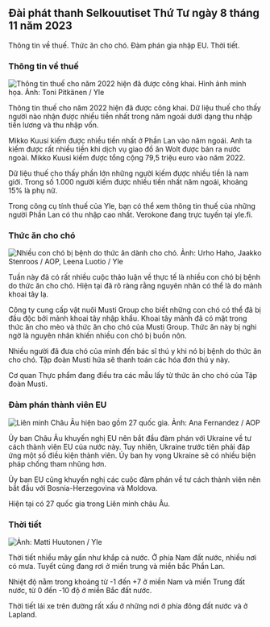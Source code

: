 ## Đài phát thanh Selkouutiset Thứ Tư ngày 8 tháng 11 năm 2023

Thông tin về thuế. Thức ăn cho chó. Đàm phán gia nhập EU. Thời tiết.

### Thông tin về thuế

![Thông tin thuế cho năm 2022 hiện đã được công khai. Hình ảnh minh họa. Ảnh: Toni Pitkänen / Yle](https://images.cdn.yle.fi/image/upload/c_crop,h_2628,w_4672,x_747,y_536/ar_1.7777777777777777,c_fill,g_faces,h_675,w_1200/dpr_1.0/q_auto:eco/f_auto/fl_lossy/v1692260664/39-115812464ddd8da1ad5a)

Thông tin thuế cho năm 2022 hiện đã được công khai. Dữ liệu thuế cho thấy người nào nhận được nhiều tiền nhất trong năm ngoái dưới dạng thu nhập tiền lương và thu nhập vốn.

Mikko Kuusi kiếm được nhiều tiền nhất ở Phần Lan vào năm ngoái. Anh ta kiếm được rất nhiều tiền khi dịch vụ giao đồ ăn Wolt được bán ra nước ngoài. Mikko Kuusi kiếm được tổng cộng 79,5 triệu euro vào năm 2022.

Dữ liệu thuế cho thấy phần lớn những người kiếm được nhiều tiền là nam giới. Trong số 1.000 người kiếm được nhiều tiền nhất năm ngoái, khoảng 15% là phụ nữ.

Trong công cụ tính thuế của Yle, bạn có thể xem thông tin thuế của những người Phần Lan có thu nhập cao nhất. Verokone đang trực tuyến tại yle.fi.

### Thức ăn cho chó

![Nhiều con chó bị bệnh do thức ăn dành cho chó. Ảnh: Urho Haho, Jaakko Stenroos / AOP, Leena Luotio / Yle](https://images.cdn.yle.fi/image/upload/c_crop,h_1080,w_1919,x_0,y_0/ar_1.7777777777777777,c_fill,g_faces,h_675,w_1200/dpr_1.0/q_auto:eco/f_auto/fl_lossy/v1699386970/39-11965956548f484ed3bb)

Tuần này đã có rất nhiều cuộc thảo luận về thực tế là nhiều con chó bị bệnh do thức ăn cho chó. Hiện tại đã rõ ràng rằng nguyên nhân có thể là do mảnh khoai tây lạ.

Công ty cung cấp vật nuôi Musti Group cho biết những con chó có thể đã bị đầu độc bởi mảnh khoai tây nhập khẩu. Khoai tây mảnh đã có mặt trong thức ăn cho mèo và thức ăn cho chó của Musti Group. Thức ăn này bị nghi ngờ là nguyên nhân khiến nhiều con chó bị buồn nôn.

Nhiều người đã đưa chó của mình đến bác sĩ thú y khi nó bị bệnh do thức ăn cho chó. Tập đoàn Musti hứa sẽ thanh toán các hóa đơn thú y này.

Cơ quan Thực phẩm đang điều tra các mẫu lấy từ thức ăn cho chó của Tập đoàn Musti.

### Đàm phán thành viên EU

![Liên minh Châu Âu hiện bao gồm 27 quốc gia. Ảnh: Ana Fernandez / AOP](https://images.cdn.yle.fi/image/upload/c_crop,h_2394,w_4256,x_0,y_419/ar_1.7777777777777777,c_fill,g_faces,h_675,w_1200/dpr_1.0/q_auto:eco/f_auto/fl_lossy/v1632407032/39-857648614c8a7c923f2)

Ủy ban Châu Âu khuyến nghị EU nên bắt đầu đàm phán với Ukraine về tư cách thành viên EU của nước này. Tuy nhiên, Ukraine trước tiên phải đáp ứng một số điều kiện thành viên. Ủy ban hy vọng Ukraine sẽ có nhiều biện pháp chống tham nhũng hơn.

Ủy ban EU cũng khuyến nghị các cuộc đàm phán về tư cách thành viên nên bắt đầu với Bosnia-Herzegovina và Moldova.

Hiện tại có 27 quốc gia trong Liên minh châu Âu.

### Thời tiết

![ Ảnh: Matti Huutonen / Yle](https://images.cdn.yle.fi/image/upload/c_crop,h_1080,w_1919,x_0,y_0/ar_1.7777777777777777,c_fill,g_faces,h_675,w_1200/dpr_1.0/q_auto:eco/f_auto/fl_lossy/v1699449326/39-1197700654b89b86284a)

Thời tiết nhiều mây gần như khắp cả nước. Ở phía Nam đất nước, nhiều nơi có mưa. Tuyết cũng đang rơi ở miền trung và miền bắc Phần Lan.

Nhiệt độ nằm trong khoảng từ -1 đến +7 ở miền Nam và miền Trung đất nước, từ 0 đến -10 độ ở miền Bắc đất nước.

Thời tiết lái xe trên đường rất xấu ở những nơi ở phía đông đất nước và ở Lapland.